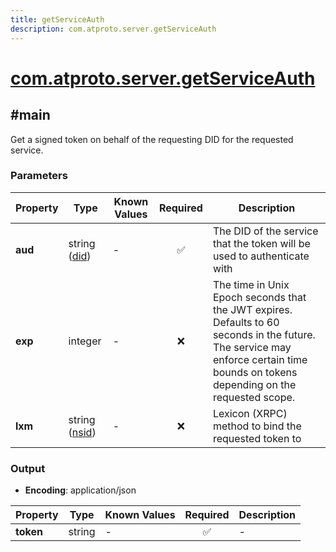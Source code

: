 ```yaml
---
title: getServiceAuth
description: com.atproto.server.getServiceAuth
---
```


# [com.atproto.server.getServiceAuth](https://github.com/myConsciousness/atproto.dart/blob/main/lexicons/com/atproto/server/getServiceAuth.json)

## #main

Get a signed token on behalf of the requesting DID for the requested service.

### Parameters

| Property | Type | Known Values | Required | Description |
| --- | --- | --- | :---: | --- |
| **aud** | string ([did](https://atproto.com/specs/did)) | - | ✅ | The DID of the service that the token will be used to authenticate with |
| **exp** | integer | - | ❌ | The time in Unix Epoch seconds that the JWT expires. Defaults to 60 seconds in the future. The service may enforce certain time bounds on tokens depending on the requested scope. |
| **lxm** | string ([nsid](https://atproto.com/specs/nsid)) | - | ❌ | Lexicon (XRPC) method to bind the requested token to |

### Output

- **Encoding**: application/json

| Property | Type | Known Values | Required | Description |
| --- | --- | --- | :---: | --- |
| **token** | string | - | ✅ | - |

